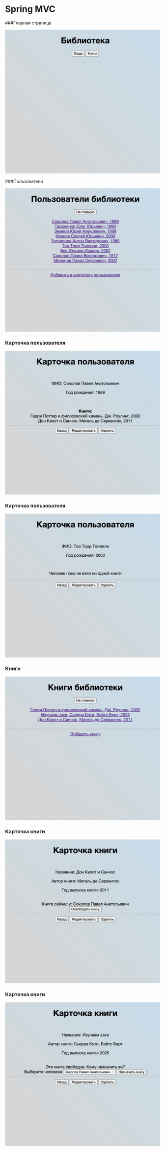 # Spring MVC

###Главная страница

![Главная](https://github.com/TatarinovAn/libraryMVC/blob/main/%D0%A1%D0%BD%D0%B8%D0%BC%D0%BE%D0%BA%20%D1%8D%D0%BA%D1%80%D0%B0%D0%BD%D0%B0%202025-02-23%20%D0%B2%2018.30.00.png)



###Пользователи


![Пользователи](https://github.com/TatarinovAn/libraryMVC/blob/main/%D0%A1%D0%BD%D0%B8%D0%BC%D0%BE%D0%BA%20%D1%8D%D0%BA%D1%80%D0%B0%D0%BD%D0%B0%202025-02-23%20%D0%B2%2018.29.43.png)


### Карточка пользователя


![Карточка пользователя](https://github.com/TatarinovAn/libraryMVC/blob/main/%D0%A1%D0%BD%D0%B8%D0%BC%D0%BE%D0%BA%20%D1%8D%D0%BA%D1%80%D0%B0%D0%BD%D0%B0%202025-02-23%20%D0%B2%2018.30.19.png)


### Карточка пользователя


![Карточка пользователя2](https://github.com/TatarinovAn/libraryMVC/blob/main/%D0%A1%D0%BD%D0%B8%D0%BC%D0%BE%D0%BA%20%D1%8D%D0%BA%D1%80%D0%B0%D0%BD%D0%B0%202025-02-23%20%D0%B2%2018.30.33.png)


### Книги


![Книги](https://github.com/TatarinovAn/libraryMVC/blob/main/%D0%A1%D0%BD%D0%B8%D0%BC%D0%BE%D0%BA%20%D1%8D%D0%BA%D1%80%D0%B0%D0%BD%D0%B0%202025-02-23%20%D0%B2%2018.30.42.png)


### Карточка книги

![Карточка книги](https://github.com/TatarinovAn/libraryMVC/blob/main/%D0%A1%D0%BD%D0%B8%D0%BC%D0%BE%D0%BA%20%D1%8D%D0%BA%D1%80%D0%B0%D0%BD%D0%B0%202025-02-23%20%D0%B2%2018.31.05.png)


### Карточка книги


![Карточка книги2](https://github.com/TatarinovAn/libraryMVC/blob/main/%D0%A1%D0%BD%D0%B8%D0%BC%D0%BE%D0%BA%20%D1%8D%D0%BA%D1%80%D0%B0%D0%BD%D0%B0%202025-02-23%20%D0%B2%2018.31.31.png)

